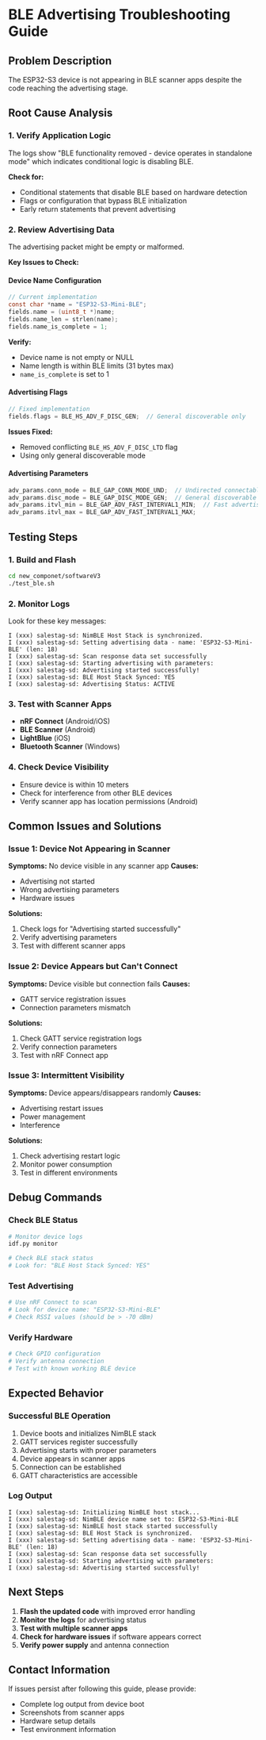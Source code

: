 # BLE Advertising Troubleshooting Guide

## Problem Description
The ESP32-S3 device is not appearing in BLE scanner apps despite the code reaching the advertising stage.

## Root Cause Analysis

### 1. Verify Application Logic
The logs show "BLE functionality removed - device operates in standalone mode" which indicates conditional logic is disabling BLE.

**Check for:**
- Conditional statements that disable BLE based on hardware detection
- Flags or configuration that bypass BLE initialization
- Early return statements that prevent advertising

### 2. Review Advertising Data
The advertising packet might be empty or malformed.

**Key Issues to Check:**

#### Device Name Configuration
```c
// Current implementation
const char *name = "ESP32-S3-Mini-BLE";
fields.name = (uint8_t *)name;
fields.name_len = strlen(name);
fields.name_is_complete = 1;
```

**Verify:**
- Device name is not empty or NULL
- Name length is within BLE limits (31 bytes max)
- `name_is_complete` is set to 1

#### Advertising Flags
```c
// Fixed implementation
fields.flags = BLE_HS_ADV_F_DISC_GEN;  // General discoverable only
```

**Issues Fixed:**
- Removed conflicting `BLE_HS_ADV_F_DISC_LTD` flag
- Using only general discoverable mode

#### Advertising Parameters
```c
adv_params.conn_mode = BLE_GAP_CONN_MODE_UND;  // Undirected connectable
adv_params.disc_mode = BLE_GAP_DISC_MODE_GEN;  // General discoverable
adv_params.itvl_min = BLE_GAP_ADV_FAST_INTERVAL1_MIN;  // Fast advertising
adv_params.itvl_max = BLE_GAP_ADV_FAST_INTERVAL1_MAX;
```

## Testing Steps

### 1. Build and Flash
```bash
cd new_componet/softwareV3
./test_ble.sh
```

### 2. Monitor Logs
Look for these key messages:
```
I (xxx) salestag-sd: NimBLE Host Stack is synchronized.
I (xxx) salestag-sd: Setting advertising data - name: 'ESP32-S3-Mini-BLE' (len: 18)
I (xxx) salestag-sd: Scan response data set successfully
I (xxx) salestag-sd: Starting advertising with parameters:
I (xxx) salestag-sd: Advertising started successfully!
I (xxx) salestag-sd: BLE Host Stack Synced: YES
I (xxx) salestag-sd: Advertising Status: ACTIVE
```

### 3. Test with Scanner Apps
- **nRF Connect** (Android/iOS)
- **BLE Scanner** (Android)
- **LightBlue** (iOS)
- **Bluetooth Scanner** (Windows)

### 4. Check Device Visibility
- Ensure device is within 10 meters
- Check for interference from other BLE devices
- Verify scanner app has location permissions (Android)

## Common Issues and Solutions

### Issue 1: Device Not Appearing in Scanner
**Symptoms:** No device visible in any scanner app
**Causes:**
- Advertising not started
- Wrong advertising parameters
- Hardware issues

**Solutions:**
1. Check logs for "Advertising started successfully"
2. Verify advertising parameters
3. Test with different scanner apps

### Issue 2: Device Appears but Can't Connect
**Symptoms:** Device visible but connection fails
**Causes:**
- GATT service registration issues
- Connection parameters mismatch

**Solutions:**
1. Check GATT service registration logs
2. Verify connection parameters
3. Test with nRF Connect app

### Issue 3: Intermittent Visibility
**Symptoms:** Device appears/disappears randomly
**Causes:**
- Advertising restart issues
- Power management
- Interference

**Solutions:**
1. Check advertising restart logic
2. Monitor power consumption
3. Test in different environments

## Debug Commands

### Check BLE Status
```bash
# Monitor device logs
idf.py monitor

# Check BLE stack status
# Look for: "BLE Host Stack Synced: YES"
```

### Test Advertising
```bash
# Use nRF Connect to scan
# Look for device name: "ESP32-S3-Mini-BLE"
# Check RSSI values (should be > -70 dBm)
```

### Verify Hardware
```bash
# Check GPIO configuration
# Verify antenna connection
# Test with known working BLE device
```

## Expected Behavior

### Successful BLE Operation
1. Device boots and initializes NimBLE stack
2. GATT services register successfully
3. Advertising starts with proper parameters
4. Device appears in scanner apps
5. Connection can be established
6. GATT characteristics are accessible

### Log Output
```
I (xxx) salestag-sd: Initializing NimBLE host stack...
I (xxx) salestag-sd: NimBLE device name set to: ESP32-S3-Mini-BLE
I (xxx) salestag-sd: NimBLE host stack started successfully
I (xxx) salestag-sd: BLE Host Stack is synchronized.
I (xxx) salestag-sd: Setting advertising data - name: 'ESP32-S3-Mini-BLE' (len: 18)
I (xxx) salestag-sd: Scan response data set successfully
I (xxx) salestag-sd: Starting advertising with parameters:
I (xxx) salestag-sd: Advertising started successfully!
```

## Next Steps

1. **Flash the updated code** with improved error handling
2. **Monitor the logs** for advertising status
3. **Test with multiple scanner apps**
4. **Check for hardware issues** if software appears correct
5. **Verify power supply** and antenna connection

## Contact Information
If issues persist after following this guide, please provide:
- Complete log output from device boot
- Screenshots from scanner apps
- Hardware setup details
- Test environment information
